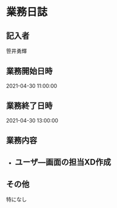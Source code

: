 # 業務日誌

## 記入者

笹井勇輝

## 業務開始日時

2021-04-30 11:00:00

## 業務終了日時

2021-04-30 13:00:00

## 業務内容

- ユーザ―画面の担当XD作成
	- 

## その他

特になし